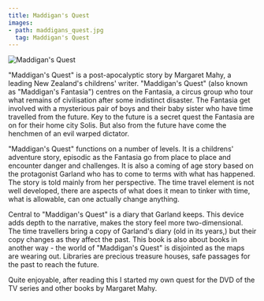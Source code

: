```yaml
---
title: Maddigan's Quest
images:
- path: maddigans_quest.jpg
  tag: Maddigan's Quest
---
```

![Maddigan's Quest](maddigans_quest.jpg)

"Maddigan's Quest" is a post-apocalyptic story by Margaret Mahy, a leading New Zealand's childrens' writer. "Maddigan's Quest" (also known as "Maddigan's Fantasia") centres on the Fantasia, a circus group who tour what remains of civilisation after some indistinct disaster. The Fantasia get involved with a mysterious pair of boys and their baby sister who have time travelled from the future. Key to the future is a secret quest the Fantasia are on for their home city Solis. But also from the future have come the henchmen of an evil warped dictator.

"Maddigan's Quest" functions on a number of levels. It is a childrens' adventure story, episodic as the Fantasia go from place to place and encounter danger and challenges. It is also a coming of age story based on the protagonist Garland who has to come to terms with what has happened. The story is told mainly from her perspective. The time travel element is not well developed, there are aspects of what does it mean to tinker with time, what is allowable, can one actually change anything.

Central to "Maddigan's Quest" is a diary that Garland keeps. This device adds depth to the narrative, makes the story feel more two-dimensional. The time travellers bring a copy of Garland's diary (old in its years,) but their copy changes as they affect the past. This book is also about books in another way - the world of "Maddigan's Quest" is disjointed as the maps are wearing out. Libraries are precious treasure houses, safe passages for the past to reach the future.

Quite enjoyable, after reading this I started my own quest for the DVD of the TV series and other books by Margaret Mahy.
